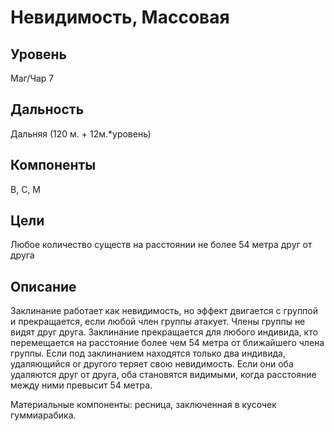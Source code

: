 # Невидимость, Массовая

## Уровень
Маг/Чар 7
## Дальность
Дальняя (120 м. + 12м.*уровень)
## Компоненты
В, С, М
## Цели
Любое количество существ на расстоянии не более 54 метра друг от друга
## Описание
Заклинание работает как невидимость, но эффект двигается с группой и прекращается, если любой член группы атакует. Члены группы не видят друг друга. Заклинание прекращается для любого индивида, кто перемещается на расстояние более чем 54 метра oт ближайшего члена группы. Если под заклинанием находятся только два индивида, удаляющийся or другого теряет свою невидимость. Если они оба удаляются друг от друга, оба становятся видимыми, когда расстояние между ними превысит 54 метра.

Материальные компоненты: ресница, заключенная в кусочек гуммиарабика.